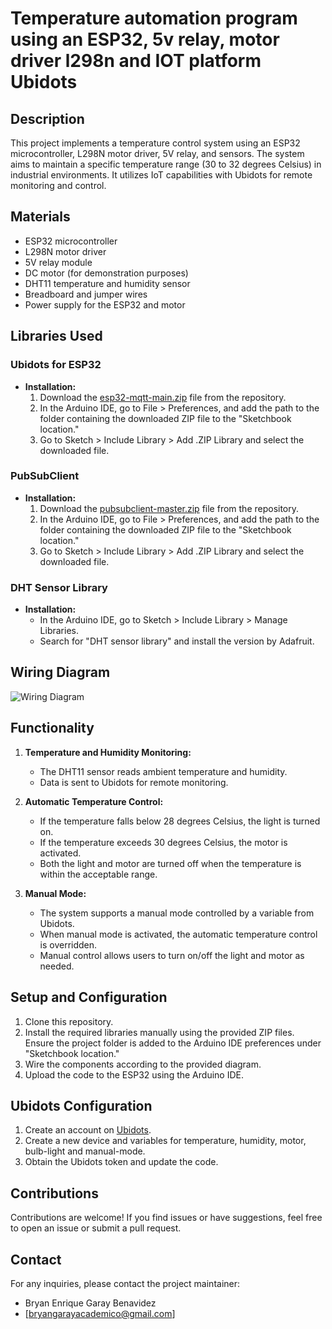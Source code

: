 # Temperature automation program using an ESP32, 5v relay, motor driver l298n and IOT platform Ubidots

## Description

This project implements a temperature control system using an ESP32 microcontroller, L298N motor driver, 5V relay, and sensors. The system aims to maintain a specific temperature range (30 to 32 degrees Celsius) in industrial environments. It utilizes IoT capabilities with Ubidots for remote monitoring and control.

## Materials

- ESP32 microcontroller
- L298N motor driver
- 5V relay module
- DC motor (for demonstration purposes)
- DHT11 temperature and humidity sensor
- Breadboard and jumper wires
- Power supply for the ESP32 and motor

## Libraries Used

### Ubidots for ESP32
- **Installation:**
    1. Download the [esp32-mqtt-main.zip](esp32-mqtt-main.zip) file from the repository.
    2. In the Arduino IDE, go to File > Preferences, and add the path to the folder containing the downloaded ZIP file to the "Sketchbook location."
    3. Go to Sketch > Include Library > Add .ZIP Library and select the downloaded file.

### PubSubClient
- **Installation:**
    1. Download the [pubsubclient-master.zip](pubsubclient-master.zip) file from the repository.
    2. In the Arduino IDE, go to File > Preferences, and add the path to the folder containing the downloaded ZIP file to the "Sketchbook location."
    3. Go to Sketch > Include Library > Add .ZIP Library and select the downloaded file.

### DHT Sensor Library
- **Installation:**
    - In the Arduino IDE, go to Sketch > Include Library > Manage Libraries.
    - Search for "DHT sensor library" and install the version by Adafruit.

## Wiring Diagram

![Wiring Diagram](link_to_wiring_diagram_image)

## Functionality

1. **Temperature and Humidity Monitoring:**
   - The DHT11 sensor reads ambient temperature and humidity.
   - Data is sent to Ubidots for remote monitoring.

2. **Automatic Temperature Control:**
   - If the temperature falls below 28 degrees Celsius, the light is turned on.
   - If the temperature exceeds 30 degrees Celsius, the motor is activated.
   - Both the light and motor are turned off when the temperature is within the acceptable range.

3. **Manual Mode:**
   - The system supports a manual mode controlled by a variable from Ubidots.
   - When manual mode is activated, the automatic temperature control is overridden.
   - Manual control allows users to turn on/off the light and motor as needed.

## Setup and Configuration

1. Clone this repository.
2. Install the required libraries manually using the provided ZIP files. Ensure the project folder is added to the Arduino IDE preferences under "Sketchbook location."
3. Wire the components according to the provided diagram.
4. Upload the code to the ESP32 using the Arduino IDE.

## Ubidots Configuration

1. Create an account on [Ubidots](https://ubidots.com/).
2. Create a new device and variables for temperature, humidity, motor, bulb-light and manual-mode.
3. Obtain the Ubidots token and update the code.

## Contributions

Contributions are welcome! If you find issues or have suggestions, feel free to open an issue or submit a pull request.

## Contact

For any inquiries, please contact the project maintainer:

- Bryan Enrique Garay Benavidez
- [bryangarayacademico@gmail.com]